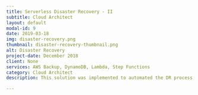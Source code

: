 ```yaml
---
title: Serverless Disaster Recovery - II
subtitle: Cloud Architect
layout: default
modal-id: 9
date: 2019-03-18
img: disaster-recovery.png
thumbnail: disaster-recovery-thumbnail.png
alt: Disaster Recovery
project-date: December 2018
client: None
services: AWS Backup, DynamoDB, Lambda, Step Functions
category: Cloud Architect
description: This solution was implemented to automated the DR process. Daily EBS snapshots being taken everyday using AWS Backup service. All EBS volumes are tagged with mount point and instance id. In the event of failure, a new instance is launched, all the snapshots for original instance are pulled from Backup service, volumes are created and attached with the new instance based on the mount point tags.

---
```

